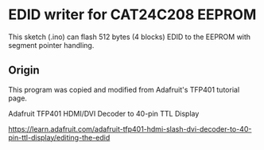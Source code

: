 # EDID writer for CAT24C208 EEPROM

This sketch (.ino) can flash 512 bytes (4 blocks) EDID to the EEPROM with segment pointer handling.

## Origin

This program was copied and modified from Adafruit's TFP401 tutorial page.

Adafruit TFP401 HDMI/DVI Decoder to 40-pin TTL Display

https://learn.adafruit.com/adafruit-tfp401-hdmi-slash-dvi-decoder-to-40-pin-ttl-display/editing-the-edid
